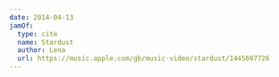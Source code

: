```yaml
---
date: 2014-04-13
jamOf:
  type: cite
  name: Stardust
  author: Lena
  url: https://music.apple.com/gb/music-video/stardust/1445697726
---
```

